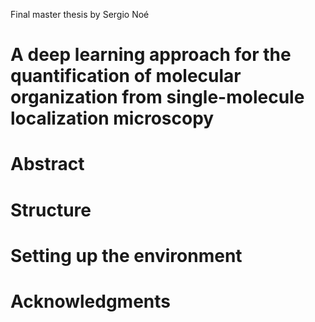 Final master thesis by Sergio Noé

# A deep learning approach for the quantification of molecular organization from single-molecule localization microscopy

# Abstract

# Structure

# Setting up the environment

# Acknowledgments
